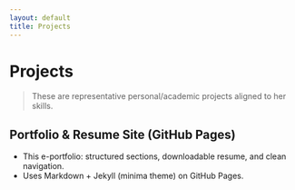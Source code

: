```yaml
---
layout: default
title: Projects
---
```


# Projects

> These are representative personal/academic projects aligned to her skills.

## Portfolio & Resume Site (GitHub Pages)
- This e-portfolio: structured sections, downloadable resume, and clean navigation.
- Uses Markdown + Jekyll (minima theme) on GitHub Pages.
